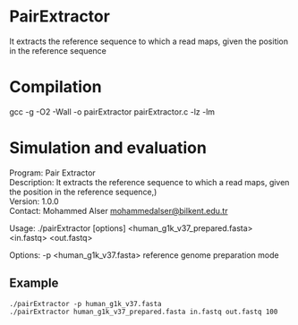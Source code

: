 # PairExtractor
It extracts the reference sequence to which a read maps, given the position in the reference sequence

Compilation
===========

gcc -g -O2 -Wall -o pairExtractor pairExtractor.c -lz -lm


Simulation and evaluation
===========
Program: Pair Extractor  
Description: It extracts the reference sequence to which a read maps, given the position in the reference sequence,)  
Version: 1.0.0  
Contact: Mohammed Alser <mohammedalser@bilkent.edu.tr>  

Usage: ./pairExtractor [options] <human_g1k_v37_prepared.fasta> <in.fastq> <out.fastq> <read length>  

Options: -p <human_g1k_v37.fasta>	reference genome preparation mode  


Example
-------------------------
```
./pairExtractor -p human_g1k_v37.fasta  
./pairExtractor human_g1k_v37_prepared.fasta in.fastq out.fastq 100  
```
